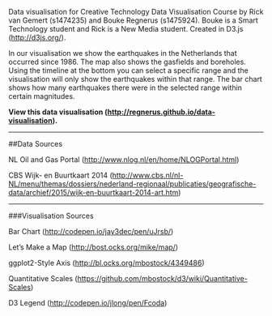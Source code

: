 Data visualisation for Creative Technology Data Visualisation Course by Rick van Gemert (s1474235) and Bouke Regnerus (s1475924). Bouke is a Smart Technology student and Rick is a New Media student. Created in D3.js (http://d3js.org/).

In our visualisation we show the earthquakes in the Netherlands that occurred since 1986. The map also shows the gasfields and boreholes. Using the timeline at the bottom you can select a specific range and the visualisation will only show the earthquakes within that range. The bar chart shows how many earthquakes there were in the selected range within certain magnitudes.   

**View this data visualisation (http://regnerus.github.io/data-visualisation).**

---

##Data Sources

NL Oil and Gas Portal (http://www.nlog.nl/en/home/NLOGPortal.html)

CBS Wijk- en Buurtkaart 2014 (http://www.cbs.nl/nl-NL/menu/themas/dossiers/nederland-regionaal/publicaties/geografische-data/archief/2015/wijk-en-buurtkaart-2014-art.htm)

---

###Visualisation Sources

Bar Chart (http://codepen.io/jay3dec/pen/uJrsb/)

Let’s Make a Map (http://bost.ocks.org/mike/map/) 

ggplot2-Style Axis (http://bl.ocks.org/mbostock/4349486)

Quantitative Scales (https://github.com/mbostock/d3/wiki/Quantitative-Scales)

D3 Legend (http://codepen.io/jlong/pen/Fcoda)